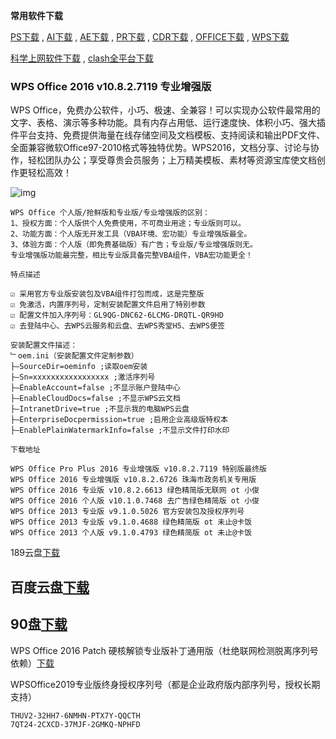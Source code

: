 **常用软件下载**

[PS下载](ps) , [AI下载](ai) , [AE下载](ae) , [PR下载](pr) , [CDR下载](cdr) , [OFFICE下载](office) , [WPS下载](wps)

[科学上网软件下载](dl) , [clash全平台下载](dl)

### WPS Office 2016 v10.8.2.7119 专业增强版

WPS Office，免费办公软件，小巧、极速、全兼容！可以实现办公软件最常用的文字、表格、演示等多种功能。具有内存占用低、运行速度快、体积小巧、强大插件平台支持、免费提供海量在线存储空间及文档模板、支持阅读和输出PDF文件、全面兼容微软Office97-2010格式等独特优势。WPS2016，文档分享、讨论与协作，轻松团队办公；享受尊贵会员服务；上万精美模板、素材等资源宝库使文档创作更轻松高效！

![img](https://www.423down.com/wp-content/uploads/2017/07/2017-12-05_093328.png)
```
WPS Office 个人版/抢鲜版和专业版/专业增强版的区别：
1、授权方面：个人版供个人免费使用，不可商业用途；专业版则可以。
2、功能方面：个人版无开发工具（VBA环境、宏功能）专业增强版最全。
3、体验方面：个人版（即免费基础版）有广告；专业版/专业增强版则无。
专业增强版功能最完整，相比专业版具备完整VBA组件，VBA宏功能更全！

特点描述

☑ 采用官方专业版安装包及VBA组件打包而成，这是完整版
☑ 免激活，内置序列号，定制安装配置文件启用了特别参数
☑ 配置文件加入序列号：GL9QG-DNC62-6LCMG-DRQTL-QR9HD
☑ 去登陆中心、去WPS云服务和云盘、去WPS秀堂H5、去WPS便签

安装配置文件描述：
﹂oem.ini（安装配置文件定制参数）
├—SourceDir=oeminfo ;读取oem安装
├—Sn=xxxxxxxxxxxxxxxxx ;激活序列号
├—EnableAccount=false ;不显示账户登陆中心
├—EnableCloudDocs=false ;不显示WPS云文档
├—IntranetDrive=true ;不显示我的电脑WPS云盘
├—EnterpriseDocpermission=true ;启用企业高级版特权本
├—EnablePlainWatermarkInfo=false ;不显示文件打印水印

下载地址

WPS Office Pro Plus 2016 专业增强版 v10.8.2.7119 特别版最终版
WPS Office 2016 专业增强版 v10.8.2.6726 珠海市政务机关专用版
WPS Office 2016 专业版 v10.8.2.6613 绿色精简版无联网 ot 小俊
WPS Office 2016 个人版 v10.1.0.7468 去广告绿色精简版 ot 小俊
WPS Office 2013 专业版 v9.1.0.5026 官方安装包及授权序列号
WPS Office 2013 专业版 v9.1.0.4688 绿色精简版 ot 未止@卡饭
WPS Office 2013 个人版 v9.1.0.4793 绿色精简版 ot 未止@卡饭
```
189云盘[下载](https://cloud.189.cn/web/share?code=zQV3Mb67ZzYr)

百度云盘[下载](https://pan.baidu.com/s/1C6CsBrinrD9SDffjP9H2vg)
---
90盘[下载](https://www.90pan.com/b1912831)
---
WPS Office 2016 Patch 硬核解锁专业版补丁通用版（杜绝联网检测脱离序列号依赖）[下载](https://423down.lanzouo.com/iFiVQdek35a)

WPSOffice2019专业版终身授权序列号（都是企业政府版内部序列号，授权长期支持）
```
THUV2-32HH7-6NMHN-PTX7Y-QQCTH
7QT24-2CXCD-37MJF-2GMKQ-NPHFD
```
